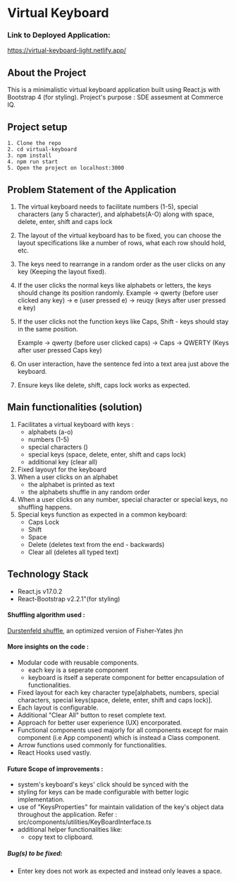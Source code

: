 # Virtual Keyboard

### Link to Deployed Application:
https://virtual-keyboard-light.netlify.app/

## About the Project
This is a minimalistic virtual keyboard application built using React.js with Bootstrap 4 (for styling).
Project's purpose : SDE assesment at Commerce IQ.

## Project setup

```
1. Clone the repo
2. cd virtual-keyboard
3. npm install
4. npm run start
5. Open the project on localhost:3000
```

## Problem Statement of the Application

1. The virtual keyboard needs to facilitate numbers (1-5), special characters (any 5 character), and alphabets(A-O) along with space, delete, enter, shift and caps lock

2. The layout of the virtual keyboard has to be fixed, you can choose the layout specifications like a number of rows, what each row should hold, etc.

3. The keys need to rearrange in a random order as the user clicks on any key (Keeping the layout fixed).

4. If the user clicks the normal keys like alphabets or letters, the keys should change its position randomly.
Example → qwerty (before user clicked any key) → e (user pressed e) →  reuqy (keys after user pressed e key)

5. If the user clicks not the function keys like Caps, Shift - keys should stay in the same position.

    Example → qwerty (before user clicked caps) → Caps → QWERTY (Keys after user pressed Caps key)

6. On user interaction, have the sentence fed into a text area just above the keyboard.

7. Ensure keys like delete, shift, caps lock works as expected.


## Main functionalities (solution)

1. Facilitates a virtual keyboard with keys :
    - alphabets (a-o)
    - numbers (1-5)
    - special characters ()
    - special keys (space, delete, enter, shift and caps lock)
    - additional key (clear all)
2. Fixed layouyt for the keyboard
3. When a user clicks on an alphabet
    - the alphabet is printed as text
    - the alphabets shuffle in any random order
4. When a user clicks on any number, special character or special keys, no shuffling happens.
5. Special keys function as expected in a common keyboard:
    - Caps Lock
    - Shift
    - Space
    - Delete (deletes text from the end - backwards)
    - Clear all (deletes all typed text)

## Technology Stack

- React.js v17.0.2
- React-Bootstrap v2.2.1"(for styling)

#### Shuffling algorithm used :
<ins>Durstenfeld shuffle</ins>, an optimized version of Fisher-Yates jhn

#### More insights on the code :
- Modular code with reusable components.
    - each key is a seperate component
    - keyboard is itself a seperate component for better encapsulation of functionalities.
- Fixed layout for each key character type[alphabets, numbers, special characters, special keys(space, delete, enter, shift and caps lock)].
- Each layout is configurable.
- Additional "Clear All" button to reset complete text.
- Approach for better user experience (UX) encorporated.
- Functional components used majorly for all components except for main component (i.e App component) which is instead a Class component.
- Arrow functions used commonly for functionalities.
- React Hooks used vastly.


#### Future Scope of improvements : 
- system's keyboard's keys' click should be synced with the 
- styling for keys can be made configurable with better logic implementation.
- use of "KeysProperties" for maintain validation of the key's object data throughout the application. Refer : src/components/utilities/KeyBoardInterface.ts
- additional helper functionalities like:   
    - copy text to clipboard.

##### Bug(s) to be fixed:
- Enter key does not work as expected and instead only leaves a space.